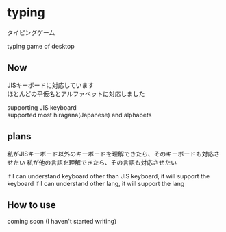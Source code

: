 # typing
タイピングゲーム  

typing game of desktop  

## Now
JISキーボードに対応しています  
ほとんどの平仮名とアルファベットに対応しました 
 
supporting JIS keyboard  
supported most hiragana(Japanese) and alphabets  

## plans
私がJISキーボード以外のキーボードを理解できたら、そのキーボードも対応させたい
私が他の言語を理解できたら、その言語も対応させたい

if I can understand keyboard other than JIS keyboard, it will support the keyboard
if I can understand other lang, it will support the lang

## How to use 
coming soon (I haven't started writing)
